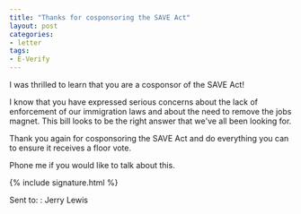 ```yaml
---
title: "Thanks for cosponsoring the SAVE Act"
layout: post
categories:
- letter
tags:
- E-Verify
---
```


I was thrilled to learn that you are a cosponsor of the SAVE Act!

I know that you have expressed serious concerns about the lack of enforcement of our immigration laws and about the need to remove the jobs magnet. This bill looks to be the right answer that we've all been looking for.

Thank you again for cosponsoring the SAVE Act and do everything you can to ensure it receives a floor vote.

Phone me if you would like to talk about this.

{% include signature.html %}

Sent to:
: Jerry Lewis
